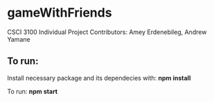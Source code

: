 # gameWithFriends

CSCI 3100 Individual Project
Contributors: Amey Erdenebileg, Andrew Yamane


## To run: 

Install necessary package and its dependecies with:
**npm install**

To run:
**npm start**
